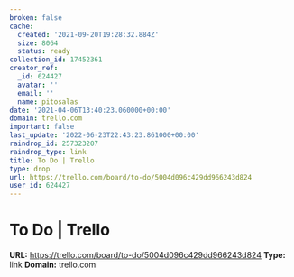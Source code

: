 ```yaml
---
broken: false
cache:
  created: '2021-09-20T19:28:32.884Z'
  size: 8064
  status: ready
collection_id: 17452361
creator_ref:
  _id: 624427
  avatar: ''
  email: ''
  name: pitosalas
date: '2021-04-06T13:40:23.060000+00:00'
domain: trello.com
important: false
last_update: '2022-06-23T22:43:23.861000+00:00'
raindrop_id: 257323207
raindrop_type: link
title: To Do | Trello
type: drop
url: https://trello.com/board/to-do/5004d096c429dd966243d824
user_id: 624427
---
```


# To Do | Trello

**URL:** https://trello.com/board/to-do/5004d096c429dd966243d824
**Type:** link
**Domain:** trello.com
